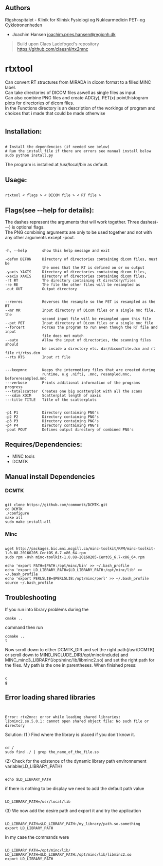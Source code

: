 ## Authors
Rigshospitalet - Klinik for Klinisk Fysiologi og Nuklearmedicin PET- og Cyklotronenheden
  - Joachim Hansen <joachim.pries.hansen@regionh.dk>

> Build upon Claes Ladefoged's repository https://github.com/claesnl/rtx2mnc

# rtxtool

Can convert RT structures from MIRADA in dicom format to a filled MINC label.<br />
Can take directories of DICOM files aswell as single files as input.<br />
Can also combine PNG files and create ADC(y), PET(x) point/histogram plots for directories of dicom files.<br />
In the Functions directory is an description of the workings of program and choices that i made that could be made otherwise

#

## Installation:
<pre><code>
# Install the dependencies (if needed see below)
# Run the install file if there are errors see manual install below
sudo python install.py
</code></pre>
The program is installed at /usr/local/bin as default.

## Usage:
<pre><code>
rtxtool < flags > < DICOM file > < RT file >
</code></pre>


## Flags(see --help for details):
The dashes represent the arguments that will work together. Three dashes(---) is optional flags.<br />
The PNG combining arguments are only to be used together and not with any other arguments except -pout.
<pre><code>
-h, --help       show this help message and exit

-defon DEFON     Directory of directories containing dicom files, must be
                 the ones that the RT is defined on or no output
-yaxis YAXIS     Directory of directories containing dicom files,
-xaxis XAXIS     Directory of directories containing dicom files,
-rt RT           The directory containing rt directory/files
-re RE           The file the other files will be resampled as
-out OUT         Output directory


--revres         Reverses the resample so the PET is resampled as the RT
--mr MR          Input directory of Dicom files or a single mnc file, the
                 second input file will be resampled upon this file
--pet PET        Input directory of Dicom files or a single mnc file
--forcert        Forces the program to run even though the RT file and input
                 file does not match
--auto           Allow the input of directories, the scanning files should
                 be inside a directory etc. dir/dicom/file.dcm and rt file rt/rtss.dcm
--rts RTS        Input rt file


---keepmnc       Keeps the intermediary files that are created during
                 runtime, e.g .nifti, .mnc, resampled.mnc, beforeresampled.mnc
---verbose       Prints additional information of the programs progress
---totalscatter  Creates one big scatterplot with all the scans
---xdim XDIM     Scatterplot length of xaxis
---title TITLE   Title of the scatterplots


-p1 P1           Directory containing PNG's
-p2 P2           Directory containing PNG's
-p3 P3           Directory containing PNG's
-p4 P4           Directory containing PNG's
-pout POUT       Defines output directory of combined PNG's
</code></pre>

## Requires/Dependencies:
 - MINC tools
 - DCMTK

## Manual install Dependencies
### DCMTK
<pre><code>
git clone https://github.com/commontk/DCMTK.git
cd DCMTK
./configure
make all
sudo make install-all
</code></pre>
### Minc
<pre><code>
wget http://packages.bic.mni.mcgill.ca/minc-toolkit/RPM/minc-toolkit-1.0.08-20160205-CentOS_6.7-x86_64.rpm
sudo rpm -Uvh minc-toolkit-1.0.08-20160205-CentOS_6.7-x86_64.rpm

echo 'export PATH=$PATH:/opt/minc/bin' >> ~/.bash_profile
echo 'export LD_LIBRARY_PATH=$LD_LIBRARY_PATH:/opt/minc/lib' >> ~/.bash_profile
echo 'export PERL5LIB=$PERL5LIB:/opt/minc/perl' >> ~/.bash_profile
source ~/.bash_profile
</code></pre>
## Troubleshooting
If you run into library problems during the
<pre><code>cmake ..</code></pre>
command then run
<pre><code>ccmake ..
t</code></pre>
Now scroll down to either DCMTK_DIR and set the right path(/usr/DCMTK) or scroll down to MIND_INCLUDE_DIR(/opt/minc/include) and  MINC_minc3_LIBRARY(/opt/minc/lib/libminc2.so) and set the right path for the files. My path is the one in parentheses.
When finished press:
<pre><code>
c
g
</code></pre>
## Error loading shared libraries

<pre><code>

Error: rtx2mnc: error while loading shared libraries: libminc2.so.5.0.1: cannot open shared object file: No such file or directory
</code></pre>

Solution:
(1 ) Find where the library is placed if you don't know it.
<pre><code>
cd /
sudo find ./ | grep the_name_of_the_file.so
</code></pre>
(2) Check for the existence of the dynamic library path environnement variable(LD_LIBRARY_PATH)
<pre><code>
echo $LD_LIBRARY_PATH
</code></pre>
if there is nothing to be display we need to add the default path value
<pre><code>
LD_LIBRARY_PATH=/usr/local/lib
</code></pre>
(3) We now add the desire path and export it and try the application
<pre><code>
LD_LIBRARY_PATH=$LD_LIBRARY_PATH:/my_library/path.so.something
export LD_LIBRARY_PATH
</code></pre>
In my case the commands were
<pre><code>
LD_LIBRARY_PATH=/opt/minc/lib/
LD_LIBRARY_PATH=$LD_LIBRARY_PATH:/opt/minc/lib/libminc2.so
export LD_LIBRARY_PATH
</code></pre>
